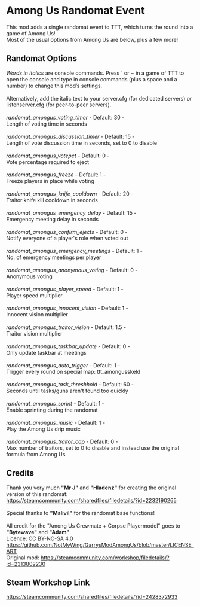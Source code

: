 # Among Us Randomat Event

This mod adds a single randomat event to TTT, which turns the round into a game of Among Us!\
Most of the usual options from Among Us are below, plus a few more!

## Randomat Options

_Words in italics_ are console commands. Press ` or ~ in a game of TTT to open the console and type in console commands (plus a space and a number) to change this mod’s settings. \
\
Alternatively, add the italic text to your server.cfg (for dedicated servers) or listenserver.cfg (for peer-to-peer servers).\
\
_randomat_amongus_voting_timer_ - Default: 30 -\
Length of voting time in seconds\
\
_randomat_amongus_discussion_timer_ - Default: 15 -\
Length of vote discussion time in seconds, set to 0 to disable\
\
_randomat_amongus_votepct_ - Default: 0 -\
Vote percentage required to eject\
\
_randomat_amongus_freeze_ - Default: 1 -\
Freeze players in place while voting\
\
_randomat_amongus_knife_cooldown_ - Default: 20 -\
Traitor knife kill cooldown in seconds\
\
_randomat_amongus_emergency_delay_ - Default: 15 -\
Emergency meeting delay in seconds\
\
_randomat_amongus_confirm_ejects_ - Default: 0 -\
Notify everyone of a player's role when voted out\
\
_randomat_amongus_emergency_meetings_ - Default: 1 -\
No. of emergency meetings per player\
\
_randomat_amongus_anonymous_voting_ - Default: 0 -\
Anonymous voting\
\
_randomat_amongus_player_speed_ - Default: 1 -\
Player speed multiplier\
\
_randomat_amongus_innocent_vision_ - Default: 1 -\
Innocent vision multiplier\
\
_randomat_amongus_traitor_vision_ - Default: 1.5 -\
Traitor vision multiplier\
\
_randomat_amongus_taskbar_update_ - Default: 0 -\
Only update taskbar at meetings\
\
_randomat_amongus_auto_trigger_ - Default: 1 -\
Trigger every round on special map: ttt_amongusskeld\
\
_randomat_amongus_task_threshhold_ - Default: 60 -\
Seconds until tasks/guns aren't found too quickly\
\
_randomat_amongus_sprint_ - Default: 1 -\
Enable sprinting during the randomat\
\
_randomat_amongus_music_ - Default: 1 -\
Play the Among Us drip music\
\
_randomat_amongus_traitor_cap_ - Default: 0 -\
Max number of traitors, set to 0 to disable and instead use the original formula from Among Us

## Credits

Thank you very much __"Mr J"__ and __"Hladenz"__ for creating the original version of this randomat:\
<https://steamcommunity.com/sharedfiles/filedetails/?id=2232190265>\
\
Special thanks to __"Malivil"__ for the randomat base functions!\
\
All credit for the "Among Us Crewmate + Corpse Playermodel" goes to __"Bytewave"__ and __"Adam"__\
Licence: CC BY-NC-SA 4.0 <https://github.com/NotMyWing/GarrysModAmongUs/blob/master/LICENSE_ART>\
Original mod: <https://steamcommunity.com/workshop/filedetails/?id=2313802230>

## Steam Workshop Link
https://steamcommunity.com/sharedfiles/filedetails/?id=2428372933
